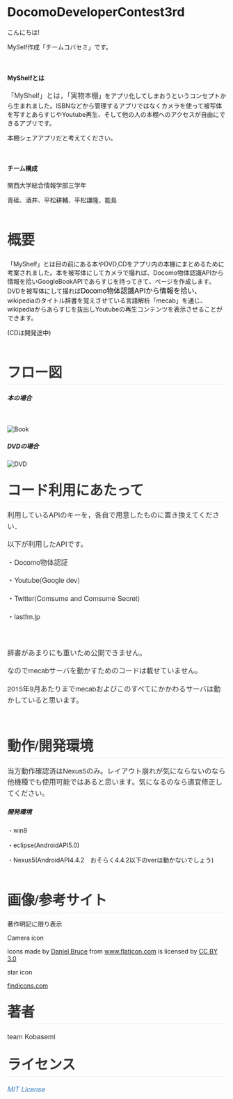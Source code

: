 # DocomoDeveloperContest3rd

<p>こんにちは!</p>
<p>MySelf作成「チームコバセミ」です。</p>
<p> </p>
<h4><strong>MyShelfとは</strong></h4>
<p><span style="color: #333333; font-family: 'Helvetica Neue', Helvetica, 'Segoe UI', Arial, freesans, sans-serif; font-size: 16px; font-style: normal; font-variant: normal; font-weight: normal; letter-spacing: normal; line-height: 25.6000003814697px; orphans: auto; text-align: start; text-indent: 0px; text-transform: none; white-space: normal; widows: auto; word-spacing: 0px; -webkit-text-stroke-width: 0px; display: inline !important; float: none; background-color: #ffffff;">「MyShelf」とは，「実物本棚</span>」をアプリ化してしまおうというコンセプトから生まれました。ISBNなどから管理するアプリではなくカメラを使って被写体を写すとあらすじやYoutube再生、そして他の人の本棚へのアクセスが自由にできるアプリです。</p>
<p>本棚シェアアプリだと考えてください。</p>
<p> </p>
<h4>チーム構成</h4>
<p>関西大学総合情報学部三学年</p>
<p>青砥、酒井、平松耕輔、平松謙隆、能島 </p>
<p> </p>


<h1 style="box-sizing: border-box; font-size: 2.25em; margin: 1em 0px 16px; line-height: 1.2; position: relative; font-weight: bold; padding-bottom: 0.3em; border-bottom-width: 1px; border-bottom-style: solid; border-bottom-color: #eeeeee; color: #333333; font-family: 'Helvetica Neue', Helvetica, 'Segoe UI', Arial, freesans, sans-serif; font-style: normal; font-variant: normal; letter-spacing: normal; orphans: auto; text-align: start; text-indent: 0px; text-transform: none; white-space: normal; widows: auto; word-spacing: 0px; -webkit-text-stroke-width: 0px;">概要</h1>
<p>「MyShelf」とは目の前にある本やDVD,CDをアプリ内の本棚にまとめるために考案されました。本を被写体にしてカメラで撮れば、Docomo物体認識APIから情報を拾いGoogleBookAPIであらすじを持ってきて、ページを作成します。DVDを被写体にして撮れば<span style="color: #000000; font-family: 'Helvetica Neue', Helvetica, Arial, 'ヒラギノ角ゴ Pro W3', 'Hiragino Kaku Gothic Pro', メイリオ, Meiryo, 'ＭＳ Ｐゴシック', 'MS PGothic', sans-serif; font-size: 16px; font-style: normal; font-variant: normal; font-weight: normal; letter-spacing: normal; line-height: 24px; orphans: auto; text-align: start; text-indent: 0px; text-transform: none; white-space: normal; widows: auto; word-spacing: 0px; -webkit-text-stroke-width: 0px; display: inline !important; float: none; background-color: #ffffff;">Docomo物体認識APIから情報を拾い、</span>wikipediaのタイトル辞書を覚えさせている言語解析「mecab」を通じ、wikipediaからあらすじを抜出しYoutubeの再生コンテンツを表示させることができます。</p>
<p>(CDは開発途中)</p>
<p> </p>

<h1 style="box-sizing: border-box; font-size: 2.25em; margin: 1em 0px 16px; line-height: 1.2; position: relative; font-weight: bold; padding-bottom: 0.3em; border-bottom-width: 1px; border-bottom-style: solid; border-bottom-color: #eeeeee; color: #333333; font-family: 'Helvetica Neue', Helvetica, 'Segoe UI', Arial, freesans, sans-serif; font-style: normal; font-variant: normal; letter-spacing: normal; orphans: auto; text-align: start; text-indent: 0px; text-transform: none; white-space: normal; widows: auto; word-spacing: 0px; -webkit-text-stroke-width: 0px;">フロー図</h1>
<h5>本の場合</h5>
<p> </p>
<img src="http://cdn-ak.f.st-hatena.com/images/fotolife/r/relorelo/20150206/20150206192646.jpg" alt="Book"><br>
<h5>DVDの場合</h5>

<img src="http://cdn-ak.f.st-hatena.com/images/fotolife/r/relorelo/20150206/20150206192705.jpg" alt="DVD"><br>

<h1 style="box-sizing: border-box; font-size: 2.25em; margin: 1em 0px 16px; line-height: 1.2; position: relative; font-weight: bold; padding-bottom: 0.3em; border-bottom-width: 1px; border-bottom-style: solid; border-bottom-color: #eeeeee; color: #333333; font-family: 'Helvetica Neue', Helvetica, 'Segoe UI', Arial, freesans, sans-serif; font-style: normal; font-variant: normal; letter-spacing: normal; orphans: auto; text-align: start; text-indent: 0px; text-transform: none; white-space: normal; widows: auto; word-spacing: 0px; -webkit-text-stroke-width: 0px;">コード利用にあたって</h1>
<p style="box-sizing: border-box; margin-top: 0px; margin-bottom: 16px; color: #333333; font-family: 'Helvetica Neue', Helvetica, 'Segoe UI', Arial, freesans, sans-serif; font-size: 16px; font-style: normal; font-variant: normal; font-weight: normal; letter-spacing: normal; line-height: 25.6000003814697px; orphans: auto; text-align: start; text-indent: 0px; text-transform: none; white-space: normal; widows: auto; word-spacing: 0px; -webkit-text-stroke-width: 0px;">利用しているAPIのキーを，各自で用意したものに置き換えてください．</p>
<p style="box-sizing: border-box; margin-top: 0px; margin-bottom: 16px; color: #333333; font-family: 'Helvetica Neue', Helvetica, 'Segoe UI', Arial, freesans, sans-serif; font-size: 16px; font-style: normal; font-variant: normal; font-weight: normal; letter-spacing: normal; line-height: 25.6000003814697px; orphans: auto; text-align: start; text-indent: 0px; text-transform: none; white-space: normal; widows: auto; word-spacing: 0px; -webkit-text-stroke-width: 0px;">以下が利用したAPIです。</p>
<p style="box-sizing: border-box; margin-top: 0px; margin-bottom: 16px; color: #333333; font-family: 'Helvetica Neue', Helvetica, 'Segoe UI', Arial, freesans, sans-serif; font-size: 16px; font-style: normal; font-variant: normal; font-weight: normal; letter-spacing: normal; line-height: 25.6000003814697px; orphans: auto; text-align: start; text-indent: 0px; text-transform: none; white-space: normal; widows: auto; word-spacing: 0px; -webkit-text-stroke-width: 0px;">・Docomo物体認証</p>
<p style="box-sizing: border-box; margin-top: 0px; margin-bottom: 16px; color: #333333; font-family: 'Helvetica Neue', Helvetica, 'Segoe UI', Arial, freesans, sans-serif; font-size: 16px; font-style: normal; font-variant: normal; font-weight: normal; letter-spacing: normal; line-height: 25.6000003814697px; orphans: auto; text-align: start; text-indent: 0px; text-transform: none; white-space: normal; widows: auto; word-spacing: 0px; -webkit-text-stroke-width: 0px;">・Youtube(Google dev)</p>
<p style="box-sizing: border-box; margin-top: 0px; margin-bottom: 16px; color: #333333; font-family: 'Helvetica Neue', Helvetica, 'Segoe UI', Arial, freesans, sans-serif; font-size: 16px; font-style: normal; font-variant: normal; font-weight: normal; letter-spacing: normal; line-height: 25.6000003814697px; orphans: auto; text-align: start; text-indent: 0px; text-transform: none; white-space: normal; widows: auto; word-spacing: 0px; -webkit-text-stroke-width: 0px;">・Twitter(Comsume and Comsume Secret)</p>
<p style="box-sizing: border-box; margin-top: 0px; margin-bottom: 16px; color: #333333; font-family: 'Helvetica Neue', Helvetica, 'Segoe UI', Arial, freesans, sans-serif; font-size: 16px; font-style: normal; font-variant: normal; font-weight: normal; letter-spacing: normal; line-height: 25.6000003814697px; orphans: auto; text-align: start; text-indent: 0px; text-transform: none; white-space: normal; widows: auto; word-spacing: 0px; -webkit-text-stroke-width: 0px;">・lastfm.jp</p>
<p style="box-sizing: border-box; margin-top: 0px; margin-bottom: 16px; color: #333333; font-family: 'Helvetica Neue', Helvetica, 'Segoe UI', Arial, freesans, sans-serif; font-size: 16px; font-style: normal; font-variant: normal; font-weight: normal; letter-spacing: normal; line-height: 25.6000003814697px; orphans: auto; text-align: start; text-indent: 0px; text-transform: none; white-space: normal; widows: auto; word-spacing: 0px; -webkit-text-stroke-width: 0px;"> </p>
<p style="box-sizing: border-box; margin-top: 0px; margin-bottom: 16px; color: #333333; font-family: 'Helvetica Neue', Helvetica, 'Segoe UI', Arial, freesans, sans-serif; font-size: 16px; font-style: normal; font-variant: normal; font-weight: normal; letter-spacing: normal; line-height: 25.6000003814697px; orphans: auto; text-align: start; text-indent: 0px; text-transform: none; white-space: normal; widows: auto; word-spacing: 0px; -webkit-text-stroke-width: 0px;">辞書があまりにも重いため公開できません。</p>
<p style="box-sizing: border-box; margin-top: 0px; margin-bottom: 16px; color: #333333; font-family: 'Helvetica Neue', Helvetica, 'Segoe UI', Arial, freesans, sans-serif; font-size: 16px; font-style: normal; font-variant: normal; font-weight: normal; letter-spacing: normal; line-height: 25.6000003814697px; orphans: auto; text-align: start; text-indent: 0px; text-transform: none; white-space: normal; widows: auto; word-spacing: 0px; -webkit-text-stroke-width: 0px;">なのでmecabサーバを動かすためのコードは載せていません。</p>
<p style="box-sizing: border-box; margin-top: 0px; margin-bottom: 16px; color: #333333; font-family: 'Helvetica Neue', Helvetica, 'Segoe UI', Arial, freesans, sans-serif; font-size: 16px; font-style: normal; font-variant: normal; font-weight: normal; letter-spacing: normal; line-height: 25.6000003814697px; orphans: auto; text-align: start; text-indent: 0px; text-transform: none; white-space: normal; widows: auto; word-spacing: 0px; -webkit-text-stroke-width: 0px;">2015年9月あたりまでmecabおよびこのすべてにかかわるサーバは動かしていると思います。</p>
<p style="box-sizing: border-box; margin-top: 0px; margin-bottom: 16px; color: #333333; font-family: 'Helvetica Neue', Helvetica, 'Segoe UI', Arial, freesans, sans-serif; font-size: 16px; font-style: normal; font-variant: normal; font-weight: normal; letter-spacing: normal; line-height: 25.6000003814697px; orphans: auto; text-align: start; text-indent: 0px; text-transform: none; white-space: normal; widows: auto; word-spacing: 0px; -webkit-text-stroke-width: 0px;"> </p>
<h1 style="box-sizing: border-box; font-size: 2.25em; margin: 1em 0px 16px; line-height: 1.2; position: relative; font-weight: bold; padding-bottom: 0.3em; border-bottom-width: 1px; border-bottom-style: solid; border-bottom-color: #eeeeee; color: #333333; font-family: 'Helvetica Neue', Helvetica, 'Segoe UI', Arial, freesans, sans-serif; font-style: normal; font-variant: normal; letter-spacing: normal; orphans: auto; text-align: start; text-indent: 0px; text-transform: none; white-space: normal; widows: auto; word-spacing: 0px; -webkit-text-stroke-width: 0px;">動作/開発環境</h1>
<p style="box-sizing: border-box; margin-top: 0px; margin-bottom: 16px; color: #333333; font-family: 'Helvetica Neue', Helvetica, 'Segoe UI', Arial, freesans, sans-serif; font-size: 16px; font-style: normal; font-variant: normal; font-weight: normal; letter-spacing: normal; line-height: 25.6000003814697px; orphans: auto; text-align: start; text-indent: 0px; text-transform: none; white-space: normal; widows: auto; word-spacing: 0px; -webkit-text-stroke-width: 0px;">当方動作確認済はNexus5のみ。レイアウト崩れが気にならないのなら他機種でも使用可能ではあると思います。気になるのなら適宜修正してください。</p>
<h5>開発環境</h5>
<p>・win8</p>
<p>・eclipse(AndroidAPI5.0)</p>
<p>・Nexus5(AndroidAPI4.4.2　おそらく4.4.2以下のverは動かないでしょう)</p>
<p> </p>
<h1 style="box-sizing: border-box; font-size: 2.25em; margin: 1em 0px 16px; line-height: 1.2; position: relative; font-weight: bold; padding-bottom: 0.3em; border-bottom-width: 1px; border-bottom-style: solid; border-bottom-color: #eeeeee; color: #333333; font-family: 'Helvetica Neue', Helvetica, 'Segoe UI', Arial, freesans, sans-serif; font-style: normal; font-variant: normal; letter-spacing: normal; orphans: auto; text-align: start; text-indent: 0px; text-transform: none; white-space: normal; widows: auto; word-spacing: 0px; -webkit-text-stroke-width: 0px;">画像/参考サイト</h1>
<p>著作明記に限り表示</p>
<p>Camera icon</p>
<div>Icons made by <a href="http://www.danielbruce.se" title="Daniel Bruce">Daniel Bruce</a> from <a href="http://www.flaticon.com" title="Flaticon">www.flaticon.com</a>         is licensed by <a href="http://creativecommons.org/licenses/by/3.0/" title="Creative Commons BY 3.0">CC BY 3.0</a></div>
<p>star icon</p>
<a href="http://findicons.com/pack/1620/crystal_project" title="findicons.com">findicons.com</a>


<h1 style="box-sizing: border-box; font-size: 2.25em; margin: 1em 0px 16px; line-height: 1.2; position: relative; font-weight: bold; padding-bottom: 0.3em; border-bottom-width: 1px; border-bottom-style: solid; border-bottom-color: #eeeeee; color: #333333; font-family: 'Helvetica Neue', Helvetica, 'Segoe UI', Arial, freesans, sans-serif; font-style: normal; font-variant: normal; letter-spacing: normal; orphans: auto; text-align: start; text-indent: 0px; text-transform: none; white-space: normal; widows: auto; word-spacing: 0px; -webkit-text-stroke-width: 0px;">著者</h1>
<p style="box-sizing: border-box; margin-top: 0px; margin-bottom: 16px; color: #333333; font-family: 'Helvetica Neue', Helvetica, 'Segoe UI', Arial, freesans, sans-serif; font-size: 16px; font-style: normal; font-variant: normal; font-weight: normal; letter-spacing: normal; line-height: 25.6000003814697px; orphans: auto; text-align: start; text-indent: 0px; text-transform: none; white-space: normal; widows: auto; word-spacing: 0px; -webkit-text-stroke-width: 0px;">team Kobasemi</p>
<h1 style="box-sizing: border-box; font-size: 2.25em; margin: 1em 0px 16px; line-height: 1.2; position: relative; font-weight: bold; padding-bottom: 0.3em; border-bottom-width: 1px; border-bottom-style: solid; border-bottom-color: #eeeeee; color: #333333; font-family: 'Helvetica Neue', Helvetica, 'Segoe UI', Arial, freesans, sans-serif; font-style: normal; font-variant: normal; letter-spacing: normal; orphans: auto; text-align: start; text-indent: 0px; text-transform: none; white-space: normal; widows: auto; word-spacing: 0px; -webkit-text-stroke-width: 0px;"><a id="user-content-ライセンス" class="anchor" style="box-sizing: border-box; color: #4183c4; text-decoration: none; position: absolute; top: 0px; left: 0px; display: block; padding-right: 6px; padding-left: 30px; margin-left: -30px; line-height: 1; background: transparent;" href="https://github.com/kobasemi/WebRTCCon#%E3%83%A9%E3%82%A4%E3%82%BB%E3%83%B3%E3%82%B9"></a>ライセンス</h1>
<p style="box-sizing: border-box; margin-top: 0px; margin-bottom: 0px !important; color: #333333; font-family: 'Helvetica Neue', Helvetica, 'Segoe UI', Arial, freesans, sans-serif; font-size: 16px; font-style: normal; font-variant: normal; font-weight: normal; letter-spacing: normal; line-height: 25.6000003814697px; orphans: auto; text-align: start; text-indent: 0px; text-transform: none; white-space: normal; widows: auto; word-spacing: 0px; -webkit-text-stroke-width: 0px;"><a style="box-sizing: border-box; color: #4183c4; text-decoration: none; background: transparent;" href="https://github.com/kobasemi/WebRTCCon/blob/master/LICENSE"><em style="box-sizing: border-box;">MIT License</em></a></p>
<p> </p>
<p style="box-sizing: border-box; margin-top: 0px; margin-bottom: 16px; color: #333333; font-family: 'Helvetica Neue', Helvetica, 'Segoe UI', Arial, freesans, sans-serif; font-size: 16px; font-style: normal; font-variant: normal; font-weight: normal; letter-spacing: normal; line-height: 25.6000003814697px; orphans: auto; text-align: start; text-indent: 0px; text-transform: none; white-space: normal; widows: auto; word-spacing: 0px; -webkit-text-stroke-width: 0px;"> </p>
